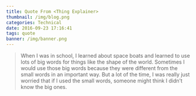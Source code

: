 ```yaml
---
title: Quote From <Thing Explainer>
thumbnail: /img/blog.png
categories: Technical
date: 2016-09-23 17:16:41
tags: quote
banner: /img/banner.png
---
```


> When I was in school, I learned about space boats and learned to use lots of
> big words for things like the shape of the world. Sometimes I would use those
> big words because they were different from the small words in an important
> way. But a lot of the time, I was really just worried that if I used the small words,
> someone might think I didn’t know the big ones.